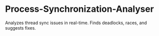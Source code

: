 # Process-Synchronization-Analyser
Analyzes thread sync issues in real-time. Finds deadlocks, races, and suggests fixes.
